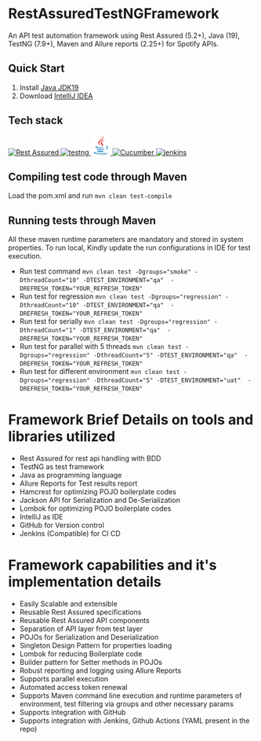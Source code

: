 # RestAssuredTestNGFramework
An API test automation framework using Rest Assured (5.2+), Java (19), TestNG (7.9+), Maven and Allure reports (2.25+)
for Spotify APIs.

## Quick Start
1) Install [Java JDK19](https://www.oracle.com/java/technologies/javase/jdk19-archive-downloads.html)
2) Download [IntelliJ IDEA](https://www.jetbrains.com/idea/download/)

## Tech stack
<a href="https://rest-assured.io/" target="_blank" rel="noreferrer"> 
<img src="https://avatars.githubusercontent.com/u/19369327?s=200&v=4" alt="Rest Assured" width="40" height="40"/> </a>
<a href="https://testng.org/" target="_blank" rel="noreferrer"> 
<img src="https://avatars.githubusercontent.com/u/12528662?s=200&v=4" alt="testng" width="40" height="40"/> </a>
<a href="https://www.java.com" target="_blank" rel="noreferrer">
<img src="https://raw.githubusercontent.com/devicons/devicon/master/icons/java/java-original.svg" alt="java" width="40" height="40"/> </a>
<a href="https://allurereport.org/" target="_blank" rel="noreferrer">
<img src="https://allurereport.org/public/img/allure-report.svg" alt="Cucumber" width="40" height="40"/> </a>
<a href="https://www.jenkins.io" target="_blank" rel="noreferrer"> 
<img src="https://www.vectorlogo.zone/logos/jenkins/jenkins-icon.svg" alt="jenkins" width="40" height="40"/> </a> 


## Compiling test code through Maven
 Load the pom.xml and run `mvn clean test-compile`

## Running tests through Maven
All these maven runtime parameters are mandatory and stored in system properties.
To run local, Kindly update the run configurations in IDE for test execution.

* Run test command `mvn clean test -Dgroups="smoke" -DthreadCount="10" -DTEST_ENVIRONMENT="qa"  -DREFRESH_TOKEN="YOUR_REFRESH_TOKEN"`
* Run test for regression `mvn clean test -Dgroups="regression" -DthreadCount="10" -DTEST_ENVIRONMENT="qa"  -DREFRESH_TOKEN="YOUR_REFRESH_TOKEN"`
* Run test for serially `mvn clean test -Dgroups="regression" -DthreadCount="1" -DTEST_ENVIRONMENT="qa"  -DREFRESH_TOKEN="YOUR_REFRESH_TOKEN"`
* Run test for parallel with 5 threads `mvn clean test -Dgroups="regression" -DthreadCount="5" -DTEST_ENVIRONMENT="qa"  -DREFRESH_TOKEN="YOUR_REFRESH_TOKEN"`
* Run test for different environment `mvn clean test -Dgroups="regression" -DthreadCount="5" -DTEST_ENVIRONMENT="uat"  -DREFRESH_TOKEN="YOUR_REFRESH_TOKEN"`

Framework Brief Details on tools and libraries utilized
=================================================
- Rest Assured for rest api handling with BDD
- TestNG as test framework 
- Java as programming language
- Allure Reports for Test results report
- Hamcrest for optimizing POJO boilerplate codes
- Jackson API for Serialization and De-Serialization
- Lombok for optimizing POJO boilerplate codes
- IntelliJ as IDE
- GitHub for Version control
- Jenkins (Compatible) for CI CD

Framework capabilities and it's implementation details
=========================================
- Easily Scalable and extensible
- Reusable Rest Assured specifications
- Reusable Rest Assured API components
- Separation of API layer from test layer
- POJOs for Serialization and Deserialization
- Singleton Design Pattern for properties loading
- Lombok for reducing Boilerplate code
- Builder pattern for Setter methods in POJOs
- Robust reporting and logging using Allure Reports
- Supports parallel execution
- Automated access token renewal
- Supports Maven command line execution and runtime parameters of environment, test filtering via groups and other necessary params
- Supports integration with GitHub
- Supports integration with Jenkins, Github Actions (YAML present in the repo)

